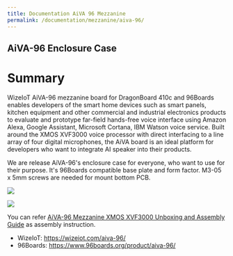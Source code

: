 ```yaml
---
title: Documentation AiVA 96 Mezzanine
permalink: /documentation/mezzanine/aiva-96/
---
```


## AiVA-96 Enclosure Case

# Summary

WizeIoT AiVA-96 mezzanine board for DragonBoard 410c and 96Boards enables developers of the smart home devices such as smart panels, kitchen equipment and other commercial and industrial electronics products to evaluate and prototype far-field hands-free voice interface using Amazon Alexa, Google Assistant, Microsoft Cortana, IBM Watson voice service. Built around the XMOS XVF3000 voice processor with direct interfacing to a line array of four digital microphones, the AiVA board is an ideal platform for developers who want to integrate AI speaker into their products.

We are release AiVA-96's enclosure case for everyone, who want to use for their purpose. It's 96Boards compatible base plate and form factor. M3-05 x 5mm screws are needed for mount bottom PCB.

![](/images/aiva-case-box.jpg)

![](/images/aiva-inside-out.jpg)


You can refer [AiVA-96 Mezzanine XMOS XVF3000 Unboxing and Assembly Guide](https://youtu.be/s8YHpDNfv0A) as assembly instruction.

- WizeIoT: https://wizeiot.com/aiva-96/
- 96Boards: https://www.96boards.org/product/aiva-96/
